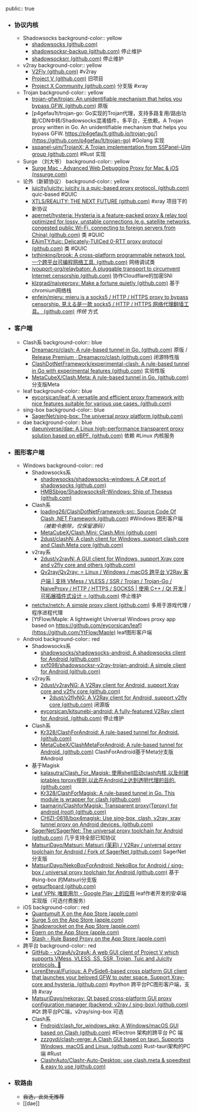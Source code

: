 public:: true

- ### 协议内核
	- Shadowsocks
	  background-color:: yellow
		- [shadowsocks (github.com)](https://github.com/shadowsocks)
		- [shadowsocksr-backup (github.com)](https://github.com/shadowsocksr-backup) 停止维护
		- [shadowsocksrr (github.com)](https://github.com/shadowsocksrr) 停止维护
	- v2ray
	  background-color:: yellow
		- [V2Fly (github.com)](https://github.com/v2fly/) #v2ray
		- [Project V (github.com)](https://github.com/v2ray/) 旧项目
		- [Project X Community (github.com)](https://github.com/XTLS) 分支版 #xray
	- Trojan
	  background-color:: yellow
		- [trojan-gfw/trojan: An unidentifiable mechanism that helps you bypass GFW. (github.com)](https://github.com/trojan-gfw/trojan) 原版
		- [p4gefau1t/trojan-go: Go实现的Trojan代理，支持多路复用/路由功能/CDN中转/Shadowsocks混淆插件，多平台，无依赖。A Trojan proxy written in Go. An unidentifiable mechanism that helps you bypass GFW. https://p4gefau1t.github.io/trojan-go/](https://github.com/p4gefau1t/trojan-go) #Golang 实现
		- [sspanel-uim/TrojanX: A Trojan implementation from SSPanel-Uim group (github.com)](https://github.com/sspanel-uim/TrojanX) #Rust 实现
	- Surge （刘大爷）
	  background-color:: yellow
		- [Surge Mac - Advanced Web Debugging Proxy for Mac & iOS (nssurge.com)](https://nssurge.com/)
	- 论外（新颖协议）
	  background-color:: yellow
		- [juicity/juicity: juicity is a quic-based proxy protocol. (github.com)](https://github.com/juicity/juicity) quic-based #QUIC
		- [XTLS/REALITY: THE NEXT FUTURE (github.com)](https://github.com/XTLS/REALITY) #xray 项目下的新协议
		- [apernet/hysteria: Hysteria is a feature-packed proxy & relay tool optimized for lossy, unstable connections (e.g. satellite networks, congested public Wi-Fi, connecting to foreign servers from China) (github.com)](https://github.com/apernet/hysteria) 类 #QUIC
		- [EAimTY/tuic: Delicately-TUICed 0-RTT proxy protocol (github.com)](https://github.com/EAimTY/tuic) 类 #QUIC
		- [txthinking/brook: A cross-platform programmable network tool. 一个跨平台可编程网络工具. (github.com)](https://github.com/txthinking/brook) 网络调试类
		- [iyouport-org/relaybaton: A pluggable transport to circumvent Internet censorship (github.com)](https://github.com/iyouport-org/relaybaton) 协作Cloudflare的加密SNI
		- [klzgrad/naiveproxy: Make a fortune quietly (github.com)](https://github.com/klzgrad/naiveproxy) 基于chromium网络栈
		- [enfein/mieru: mieru is a socks5 / HTTP / HTTPS proxy to bypass censorship. 見える是一款 socks5 / HTTP / HTTPS 网络代理翻墙工具。 (github.com)](https://github.com/enfein/mieru) _传统_ 方式
- ### 客户端
	- Clash系
	  background-color:: blue
		- [Dreamacro/clash: A rule-based tunnel in Go. (github.com)](https://github.com/Dreamacro/clash) 原版 / [Release Premium · Dreamacro/clash (github.com)](https://github.com/Dreamacro/clash/releases/tag/premium) 闭源特性版
		- [ClashDotNetFramework/experimental-clash: A rule-based tunnel in Go with experimental features (github.com)](https://github.com/ClashDotNetFramework/experimental-clash) 实验性版
		- [MetaCubeX/Clash.Meta: A rule-based tunnel in Go. (github.com)](https://github.com/MetaCubeX/Clash.Meta) 分支版Meta
	- leaf
	  background-color:: blue
		- [eycorsican/leaf: A versatile and efficient proxy framework with nice features suitable for various use cases. (github.com)](https://github.com/eycorsican/leaf)
	- sing-box
	  background-color:: blue
		- [SagerNet/sing-box: The universal proxy platform (github.com)](https://github.com/SagerNet/sing-box)
	- dae
	  background-color:: blue
		- [daeuniverse/dae: A Linux high-performance transparent proxy solution based on eBPF. (github.com)](https://github.com/daeuniverse/dae) 依赖 #Linux 内核服务
- ### 图形客户端
	- Windows
	  background-color:: red
		- Shadowsocks系
			- [shadowsocks/shadowsocks-windows: A C# port of shadowsocks (github.com)](https://github.com/shadowsocks/shadowsocks-windows)
			- [HMBSbige/ShadowsocksR-Windows: Ship of Theseus (github.com)](https://github.com/HMBSbige/ShadowsocksR-Windows)
		- Clash系
			- [loading26/ClashDotNetFramework-src: Source Code Of Clash .NET Framework (github.com)](https://github.com/loading26/ClashDotNetFramework-src) #Windows 图形客户端 _（被勒令删除，仅保留源码）_
			- [MetaCubeX/Clash.Mini: Clash.Mini (github.com)](https://github.com/MetaCubeX/Clash.Mini)
			- [2dust/clashN: A clash client for Windows, support clash core and Clash.Meta core (github.com)](https://github.com/2dust/clashN)
		- v2ray系
			- [2dust/v2rayN: A GUI client for Windows, support Xray core and v2fly core and others (github.com)](https://github.com/2dust/v2rayN)
			- [Qv2ray/Qv2ray: :star: Linux / Windows / macOS 跨平台 V2Ray 客户端 | 支持 VMess / VLESS / SSR / Trojan / Trojan-Go / NaiveProxy / HTTP / HTTPS / SOCKS5 | 使用 C++ / Qt 开发 | 可拓展插件式设计 :star: (github.com)](https://github.com/Qv2ray/Qv2ray) 停止维护
		- [netchx/netch: A simple proxy client (github.com)](https://github.com/netchx/netch) 多用于游戏代理 / 程序进程代理
		- [YtFlow/Maple: A lightweight Universal Windows proxy app based on https://github.com/eycorsican/leaf](https://github.com/YtFlow/Maple) leaf图形客户端
	- Android
	  background-color:: red
		- Shadowsocks系
			- [shadowsocks/shadowsocks-android: A shadowsocks client for Android (github.com)](https://github.com/shadowsocks/shadowsocks-android)
			- [xxf098/shadowsocksr-v2ray-trojan-android: A simple client for Android (github.com)](https://github.com/xxf098/shadowsocksr-v2ray-trojan-android)
		- v2ray系
			- [2dust/v2rayNG: A V2Ray client for Android, support Xray core and v2fly core (github.com)](https://github.com/2dust/v2rayNG)
				- [2dust/v2flyNG: A V2Ray client for Android, support v2fly core (github.com)](https://github.com/2dust/v2flyNG) 闭源版
			- [eycorsican/kitsunebi-android: A fully-featured V2Ray client for Android. (github.com)](https://github.com/eycorsican/kitsunebi-android) 停止维护
		- Clash系
			- [Kr328/ClashForAndroid: A rule-based tunnel for Android. (github.com)](https://github.com/Kr328/ClashForAndroid)
			- [MetaCubeX/ClashMetaForAndroid: A rule-based tunnel for Android. (github.com)](https://github.com/MetaCubeX/ClashMetaForAndroid) ClashForAndroid基于Meta分支版 #Android
		- 基于Magisk
			- [kalasutra/Clash_For_Magisk: 使用shell启动clash内核,以及创建iptables tproxy规则,以此在Android上达到透明代理的目的. (github.com)](https://github.com/kalasutra/Clash_For_Magisk)
			- [Kr328/ClashForMagisk: A rule-based tunnel in Go. This module is wrapper for clash (github.com)](https://github.com/Kr328/ClashForMagisk)
			- [taamarin/ClashforMagisk: Transparent proxy(Tproxy) for android (root) (github.com)](https://github.com/taamarin/ClashforMagisk)
			- [CHIZI-0618/box4magisk: Use sing-box, clash, v2ray, xray tunnel proxy on Android devices. (github.com)](https://github.com/CHIZI-0618/box4magisk)
		- [SagerNet/SagerNet: The universal proxy toolchain for Android (github.com)](https://github.com/SagerNet/SagerNet) 几乎支持全部已知协议
		- [MatsuriDayo/Matsuri: Matsuri (茉莉) / V2Ray / universal proxy toolchain for Android / Fork of SagerNet (github.com)](https://github.com/MatsuriDayo/Matsuri) SagerNet分支版
		- [MatsuriDayo/NekoBoxForAndroid: NekoBox for Android / sing-box / universal proxy toolchain for Android (github.com)](https://github.com/MatsuriDayo/NekoBoxForAndroid) 基于 #sing-box 的Matsuri分支版
		- [getsurfboard (github.com)](https://github.com/getsurfboard)
		- [Leaf VPN: 唯能用尔 - Google Play 上的应用](https://play.google.com/store/apps/details?id=com.leaf.and.aleaf) leaf作者开发的安卓端实现版（可选付费服务）
	- iOS
	  background-color:: red
		- [‎Quantumult X on the App Store (apple.com)](https://apps.apple.com/app/quantumult-x/id1443988620)
		- [Surge 5 on the App Store (apple.com)](https://apps.apple.com/app/surge-4/id1442620678)
		- [Shadowrocket on the App Store (apple.com)](https://apps.apple.com/app/shadowrocket/id932747118)
		- [Egern on the App Store (apple.com)](https://apps.apple.com/us/app/egern/id1616105820)
		- [Stash - Rule Based Proxy on the App Store (apple.com)](https://apps.apple.com/app/stash/id1596063349)
	- 跨平台
	  background-color:: red
		- [GitHub - v2rayA/v2rayA: A web GUI client of Project V which supports VMess, VLESS, SS, SSR, Trojan, Tuic and Juicity protocols. 🚀](https://github.com/v2rayA/v2rayA)
		- [LorenEteval/Furious: A PySide6-based cross platform GUI client that launches your beloved GFW to outer space. Support Xray-core and hysteria. (github.com)](https://github.com/LorenEteval/Furious) #python 跨平台PC图形客户端，支持 #xray
		- [MatsuriDayo/nekoray: Qt based cross-platform GUI proxy configuration manager (backend: v2ray / sing-box) (github.com)](https://github.com/MatsuriDayo/nekoray) #Qt 跨平台PC端，v2ray/sing-box 可选
		- Clash系
			- [Fndroid/clash_for_windows_pkg: A Windows/macOS GUI based on Clash (github.com)](https://github.com/Fndroid/clash_for_windows_pkg) #Electron 架构的跨平台 PC 端
			- [zzzgydi/clash-verge: A Clash GUI based on tauri. Supports Windows, macOS and Linux. (github.com)](https://github.com/zzzgydi/clash-verge) Rust-tauri架构的PC端 #Rust
			- [ClashrAuto/Clashr-Auto-Desktop: use clash.meta & speedtest & easy to use (github.com)](https://github.com/ClashrAuto/Clashr-Auto-Desktop)
- ### 软路由
	- ~~自选，此处无推荐~~
	- [[dae]]